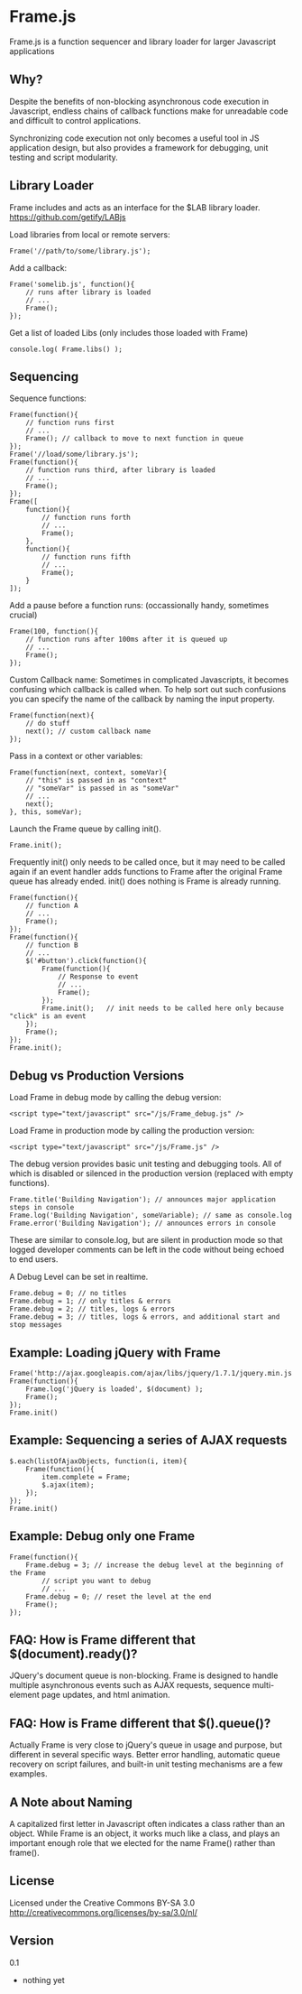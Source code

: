 Frame.js
============

Frame.js is a function sequencer and library loader for larger Javascript applications  

Why?
----------------

Despite the benefits of non-blocking asynchronous code execution in Javascript, endless chains of callback functions make for unreadable code and difficult to control applications.

Synchronizing code execution not only becomes a useful tool in JS application design, but also provides a framework for debugging, unit testing and script modularity.


Library Loader
----------------

Frame includes and acts as an interface for the $LAB library loader. https://github.com/getify/LABjs

Load libraries from local or remote servers:

	Frame('//path/to/some/library.js');

Add a callback:

	Frame('somelib.js', function(){
		// runs after library is loaded
		// ...
		Frame();
	});

Get a list of loaded Libs
(only includes those loaded with Frame)

	console.log( Frame.libs() );



Sequencing
----------------

Sequence functions:

	Frame(function(){
		// function runs first
		// ...
		Frame(); // callback to move to next function in queue
	});
	Frame('//load/some/library.js');
	Frame(function(){
		// function runs third, after library is loaded
		// ...
		Frame(); 
	});
	Frame([
		function(){ 
			// function runs forth
			// ...
			Frame();
		},
		function(){
			// function runs fifth
			// ...
			Frame();
		}
	]);

Add a pause before a function runs: (occassionally handy, sometimes crucial)

	Frame(100, function(){
		// function runs after 100ms after it is queued up
		// ...
		Frame(); 
	});


Custom Callback name:
Sometimes in complicated Javascripts, it becomes confusing which callback is called when. To help sort out such confusions you can specify the name of the callback by naming the input property.

	Frame(function(next){
		// do stuff
		next(); // custom callback name
	});


Pass in a context or other variables:

	Frame(function(next, context, someVar){
		// "this" is passed in as "context"
		// "someVar" is passed in as "someVar"
		// ...
		next(); 
	}, this, someVar);


Launch the Frame queue by calling init(). 

	Frame.init();

Frequently init() only needs to be called once, but it may need to be called again if an event handler adds functions to Frame after the original Frame queue has already ended. init() does nothing is Frame is already running.

	Frame(function(){
		// function A
		// ...
		Frame();
	});
	Frame(function(){
		// function B
		// ...
		$('#button').click(function(){
			Frame(function(){
				// Response to event
				// ...
				Frame();
			});
			Frame.init(); 	// init needs to be called here only because "click" is an event
		});
		Frame();
	});
	Frame.init();


Debug vs Production Versions
----------------

Load Frame in debug mode by calling the debug version:

	<script type="text/javascript" src="/js/Frame_debug.js" />

Load Frame in production mode by calling the production version:

	<script type="text/javascript" src="/js/Frame.js" />

The debug version provides basic unit testing and debugging tools. All of which is disabled or silenced in the production version (replaced with empty functions). 

	Frame.title('Building Navigation'); // announces major application steps in console
	Frame.log('Building Navigation', someVariable); // same as console.log
	Frame.error('Building Navigation'); // announces errors in console

These are similar to console.log, but are silent in production mode so that logged developer comments can be left in the code without being echoed to end users. 

A Debug Level can be set in realtime.

	Frame.debug = 0; // no titles
	Frame.debug = 1; // only titles & errors
	Frame.debug = 2; // titles, logs & errors
	Frame.debug = 3; // titles, logs & errors, and additional start and stop messages



Example: Loading jQuery with Frame
----------------

	Frame('http://ajax.googleapis.com/ajax/libs/jquery/1.7.1/jquery.min.js'); 
	Frame(function(){
		Frame.log('jQuery is loaded', $(document) );
		Frame();
	});
	Frame.init()


Example: Sequencing a series of AJAX requests
----------------

	$.each(listOfAjaxObjects, function(i, item){
		Frame(function(){
			item.complete = Frame;
			$.ajax(item);
		});
	});
	Frame.init()


Example: Debug only one Frame
----------------
	
	Frame(function(){
		Frame.debug = 3; // increase the debug level at the beginning of the Frame
			// script you want to debug
			// ...
		Frame.debug = 0; // reset the level at the end
		Frame();
	});



FAQ: How is Frame different that $(document).ready()?
----------------

JQuery's document queue is non-blocking. Frame is designed to handle multiple asynchronous events such as AJAX requests, sequence multi-element page updates, and html animation.


FAQ: How is Frame different that $().queue()?
----------------

Actually Frame is very close to jQuery's queue in usage and purpose, but different in several specific ways. Better error handling, automatic queue recovery on script failures, and built-in unit testing mechanisms are a few examples.


A Note about Naming
----------------

A capitalized first letter in Javascript often indicates a class rather than an object. While Frame is an object, it works much like a class, and plays an important enough role that we elected for the name Frame() rather than frame(). 



License
----------------
Licensed under the Creative Commons BY-SA 3.0  
http://creativecommons.org/licenses/by-sa/3.0/nl/



Version
-----------------
0.1  
+ nothing yet

